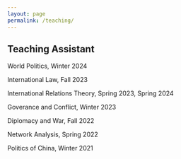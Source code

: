 ```yaml
---
layout: page
permalink: /teaching/
---
```


## Teaching Assistant

World Politics, Winter 2024

International Law, Fall 2023

International Relations Theory, Spring 2023, Spring 2024

Goverance and Conflict, Winter 2023

Diplomacy and War, Fall 2022

Network Analysis, Spring 2022

Politics of China, Winter 2021

        

